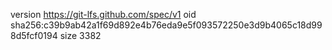 version https://git-lfs.github.com/spec/v1
oid sha256:c39b9ab42a1f69d892e4b76eda9e5f093572250e3d9b4065c18d998d5fcf0194
size 3382
